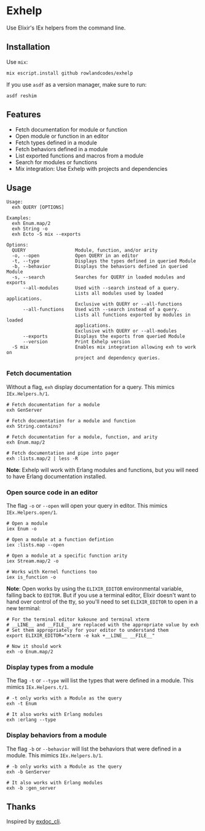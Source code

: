 # Exhelp

Use Elixir's IEx helpers from the command line.

## Installation

Use `mix`:

```
mix escript.install github rowlandcodes/exhelp
```

If you use `asdf` as a version manager, make sure to run:

```
asdf reshim
```

## Features

* Fetch documentation for module or function
* Open module or function in an editor
* Fetch types defined in a module
* Fetch behaviors defined in a module
* List exported functions and macros from a module
* Search for modules or functions
* Mix integration: Use Exhelp with projects and dependencies

## Usage

```
Usage:
  exh QUERY [OPTIONS]

Examples:
  exh Enum.map/2
  exh String -o
  exh Ecto -S mix --exports

Options:
  QUERY                  Module, function, and/or arity
  -o, --open             Open QUERY in an editor
  -t, --type             Displays the types defined in queried Module
  -b, --behavior         Displays the behaviors defined in queried Module
  -s, --search           Searches for QUERY in loaded modules and exports
      --all-modules      Used with --search instead of a query.
                         Lists all modules used by loaded applications.
                         Exclusive with QUERY or --all-functions
      --all-functions    Used with --search instead of a query.
                         Lists all functions exported by modules in loaded
                         applications.
                         Exclusive with QUERY or --all-modules
      --exports          Displays the exports from queried Module
      --version          Print Exhelp version
  -S mix                 Enables mix integration allowing exh to work on 
                         project and dependency queries.
```

### Fetch documentation

Without a flag, `exh` display documentation for a query.
This mimics `IEx.Helpers.h/1`.

```
# Fetch documentation for a module
exh GenServer

# Fetch documentation for a module and function
exh String.contains?

# Fetch documentation for a module, function, and arity
exh Enum.map/2

# Fetch documentation and pipe into pager
exh :lists.map/2 | less -R
```

**Note**: Exhelp will work with Erlang modules and functions,
but you will need to have Erlang documentation installed.

### Open source code in an editor

The flag `-o` or `--open` will open your query in editor.
This mimics `IEx.Helpers.open/1`.

```
# Open a module
iex Enum -o

# Open a module at a function defintion
iex :lists.map --open

# Open a module at a specific function arity
iex Stream.map/2 -o

# Works with Kernel functions too
iex is_function -o
```

**Note**: Open works by using the `ELIXIR_EDITOR` environmental variable,
falling back to `EDITOR`. But if you use a terminal editor, 
Elixir doesn't want to hand over control of the tty,
so you'll need to set `ELIXIR_EDITOR` to open in a new terminal:

```
# For the terminal editor kakoune and terminal xterm
# __LINE__ and __FILE__ are replaced with the appropriate value by exh
# Set them appropriately for your editor to understand them
export ELIXIR_EDITOR="xterm -e kak +__LINE__ __FILE__"

# Now it should work
exh -o Enum.map/2
```

### Display types from a module

The flag `-t` or `--type` will list the types that were defined in a module.
This mimics `IEx.Helpers.t/1`.

```
# -t only works with a Module as the query
exh -t Enum

# It also works with Erlang modules
exh :erlang --type
```

### Display behaviors from a module

The flag `-b` or `--behavior` will list the behaviors that were defined in a module.
This mimics `IEx.Helpers.b/1`.

```
# -b only works with a Module as the query
exh -b GenServer

# It also works with Erlang modules
exh -b :gen_server
```

## Thanks

Inspired by [exdoc_cli](https://github.com/silbermm/exdoc_cli).
